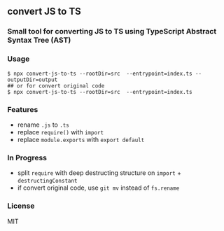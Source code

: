 ## convert JS to TS

### Small tool for converting JS to TS using TypeScript Abstract Syntax Tree (AST)



### Usage

```shell
$ npx convert-js-to-ts --rootDir=src  --entrypoint=index.ts --outputDir=output
## or for convert original code
$ npx convert-js-to-ts --rootDir=src  --entrypoint=index.ts
```

### Features
* rename `.js` to `.ts`
* replace `require()` with `import`
* replace `module.exports` with `export default`

### In Progress
* split `require` with deep destructing structure on `import` + `destructingConstant`
* if convert original code, use `git mv` instead of `fs.rename`

### License
MIT
